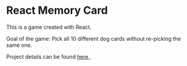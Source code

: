 # React Memory Card
This is a game created with React.

Goal of the game: Pick all 10 different dog cards without re-picking the same one.

Project details can be found <a href = "https://www.theodinproject.com/courses/javascript/lessons/memory-card"> here </a>.
